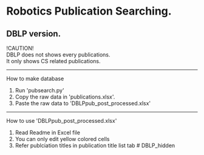# Robotics Publication Searching.<br/>
## DBLP version.<br/>

!CAUTION!<br/>
DBLP does not shows every publications.<br/>
It only shows CS related publications.
- - -
How to make database
1. Run 'pubsearch.py'
2. Copy the raw data in 'publications.xlsx'.
3. Paste the raw data to 'DBLPpub_post_processed.xlsx'
- - -
How to use 'DBLPpub_post_processed.xlsx'<br/>
1. Read Readme in Excel file
2. You can only edit yellow colored cells
3. Refer publciation titles in publication title list tab
#   D B L P _ h i d d e n  
 
